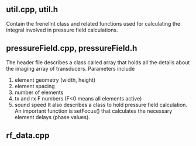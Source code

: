 ## util.cpp, util.h

Contain the frenelInt class and related functions used for calculating the
integral involved in pressure field calculations.

## pressureField.cpp, pressureField.h
The header file describes a class called array that holds all the
details about the imaging array of transducers. Parameters include
1. element geometry (width, height)
2. element spacing
3. number of elements
4. tx and rx F numbers (F<0 means all elements active)
5. sound speed
It also describes a class to hold pressure field calculation.
An important function is setFocus() that calculates the necessary
element delays (phase values).

## rf_data.cpp


